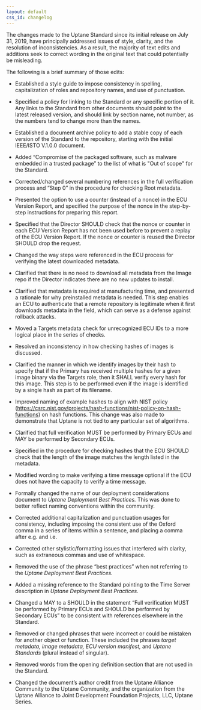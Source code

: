 ```yaml
---
layout: default
css_id: changelog
---
```



The changes made to the Uptane Standard since its initial release on July 31, 2019, have principally addressed issues of style, clarity, and the resolution of inconsistencies. As a result, the majority of text edits and additions seek to correct wording in the original text that could potentially be misleading.

The following is a brief summary of those edits:

- Established a style guide to impose consistency in spelling, capitalization of roles and repository names, and use of punctuation.

- Specified a policy for linking to the Standard or any specific portion of it. Any links to the Standard from other documents should point to the latest released version, and should  link by section name, not number, as the numbers tend to change more than the names.

- Established a document archive policy to add a stable copy of each version of the Standard to the repository, starting with the initial IEEE/ISTO V.1.0.0 document.

- Added “Compromise of the packaged software, such as malware embedded in a trusted package” to the list of what is "Out of scope" for the Standard.

- Corrected/changed several numbering references in the full verification process and “Step 0” in the procedure for checking Root metadata.

- Presented the option to use a counter (instead of a nonce) in the ECU Version Report, and specified the purpose of the nonce in the step-by-step instructions for preparing this report.

- Specified that the Director SHOULD check that the nonce or counter in each ECU Version Report has not been used before to prevent a replay of the ECU Version Report. If the nonce or counter is reused the Director SHOULD drop the request.

- Changed the way steps were referenced in the ECU process for verifying the latest downloaded metadata.

- Clarified that there is no need to download all metadata from the Image repo if the Director indicates there are no new updates to install.

- Clarified that metadata is required at manufacturing time, and presented a rationale for why preinstalled metadata is needed.  This step enables an ECU to authenticate that a remote repository is legitimate when it first downloads metadata in the field, which can serve as a defense against rollback attacks.

- Moved a Targets metadata check for unrecognized ECU IDs to a more logical place in the series of checks.

- Resolved an  inconsistency in how checking hashes of images is discussed.

- Clarified the manner in which we identify images by their hash to specify that if the Primary has received multiple hashes for a given image binary via the Targets role, then it SHALL verify every hash for this image. This step is to be performed even if the image is identified by a single hash as part of its filename.

- Improved naming of example hashes to align with NIST policy (https://csrc.nist.gov/projects/hash-functions/nist-policy-on-hash-functions) on hash functions. This change was also made to demonstrate that Uptane is not tied to any particular set of algorithms.

- Clarified that full verification MUST be performed by Primary ECUs and MAY be performed by Secondary ECUs.

- Specified in the procedure for checking hashes that the ECU SHOULD check that the length of the image matches the length listed in the metadata.

- Modified wording to make verifying a time message optional if the ECU does not have the capacity to verify a time message.

 
* Formally changed the name of our deployment considerations document  to *Uptane Deployment Best Practices.* This was done to better reflect naming conventions within the community.
 
* Corrected additional capitalization and punctuation usages for consistency, including imposing the consistent use of the Oxford comma in a series of items within a sentence, and placing a comma after e.g. and i.e.
 
* Corrected other stylistic/formatting issues that interfered with clarity, such as extraneous commas and use of whitespace.
 
* Removed the use of the phrase “best practices” when not referring to the *Uptane Deployment Best Practices.*
 
* Added a missing reference to the Standard pointing to the Time Server description in *Uptane Deployment Best Practices.*
 
* Changed a MAY to a SHOULD  in the statement “Full verification MUST be performed by Primary ECUs and SHOULD be performed by Secondary ECUs” to be consistent with references elsewhere in the Standard.
 
* Removed or changed phrases that were incorrect or could be mistaken for another object or function. These included the phrases *target metadata,* *image metadata,* *ECU version manifest,* and *Uptane Standards* (plural instead of singular).
 
* Removed words from the opening definition section that are not used in the Standard.
 
* Changed the document’s author credit from the Uptane Alliance Community to the Uptane Community, and the organization from the Uptane Alliance to Joint Development Foundation Projects, LLC, Uptane Series.
